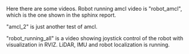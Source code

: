 Here there are some videos. 
Robot running amcl video is "robot_amcl", which is the one shown in the sphinx report.

"amcl_2" is just another test of amcl.

"robot_running_all" is a video showing joystick control of the robot with visualization in RVIZ. LiDAR, IMU and robot localization is running. 
